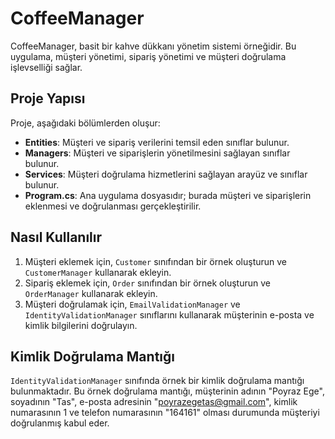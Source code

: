 # CoffeeManager

CoffeeManager, basit bir kahve dükkanı yönetim sistemi örneğidir. Bu uygulama, müşteri yönetimi, sipariş yönetimi ve müşteri doğrulama işlevselliği sağlar.

## Proje Yapısı

Proje, aşağıdaki bölümlerden oluşur:

- **Entities**: Müşteri ve sipariş verilerini temsil eden sınıflar bulunur.
- **Managers**: Müşteri ve siparişlerin yönetilmesini sağlayan sınıflar bulunur.
- **Services**: Müşteri doğrulama hizmetlerini sağlayan arayüz ve sınıflar bulunur.
- **Program.cs**: Ana uygulama dosyasıdır; burada müşteri ve siparişlerin eklenmesi ve doğrulanması gerçekleştirilir.

## Nasıl Kullanılır

1. Müşteri eklemek için, `Customer` sınıfından bir örnek oluşturun ve `CustomerManager` kullanarak ekleyin.
2. Sipariş eklemek için, `Order` sınıfından bir örnek oluşturun ve `OrderManager` kullanarak ekleyin.
3. Müşteri doğrulamak için, `EmailValidationManager` ve `IdentityValidationManager` sınıflarını kullanarak müşterinin e-posta ve kimlik bilgilerini doğrulayın.

## Kimlik Doğrulama Mantığı

`IdentityValidationManager` sınıfında örnek bir kimlik doğrulama mantığı bulunmaktadır. Bu örnek doğrulama mantığı, müşterinin adının "Poyraz Ege", soyadının "Tas", e-posta adresinin "poyrazegetas@gmail.com", kimlik numarasının 1 ve telefon numarasının "164161" olması durumunda müşteriyi doğrulanmış kabul eder.



